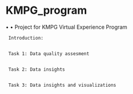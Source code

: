 # KMPG_program

• • Project for KMPG Virtual Experience Program 

     Introduction:
     

     Task 1: Data quality assesment
     

     Task 2: Data insights
     

     Task 3: Data insights and visualizations

